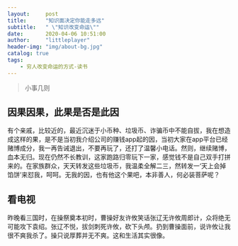 ```yaml
---
layout:     post
title:      "知识面决定你能走多远"
subtitle:   " \"知识改变命运\""
date:       2020-04-06 10:51:00
author:     "littleplayer"
header-img: "img/about-bg.jpg"
catalog: true
tags:
    - 穷人改变命运的方式-读书
---
```


> 小事几则

## 因果因果，此果是否是此因
有个亲戚，比较近的，最近沉迷于小币种、垃圾币、诈骗币中不能自拔，我在想造成这样的果，是不是当初我介绍公司的赚钱app起的因，当初大家在app平台已经赌博成分，我一再告诫退出，不要再玩了，还打了温馨小电话。然则，继续赌博，血本无归。现在仍然不长教训，这家跑路归零玩下一家，感觉钱不是自己双手打拼来的。在家族群众，天天转发这些垃圾币，我温柔全解二三，然转发一‘天上会掉馅饼’来怼我，呵呵。无我的因，也有他这个果吧，本非善人，何必装菩萨呢？


## 看电视
昨晚看三国时，在操祭奠本初时，曹操好友许攸笑话张辽无许攸周郎计，众将绝无可能攻下袁绍。张辽不悦，拔剑刺死许攸，砍下头颅。扔到曹操面前，说许攸让我很不爽我杀了。操只说厚葬并无不爽。这和生活其实很像。


